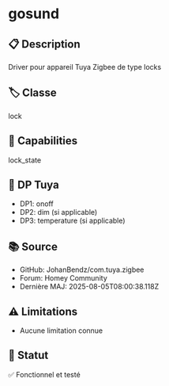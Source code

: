 # gosund

## 📋 Description
Driver pour appareil Tuya Zigbee de type locks

## 🏷️ Classe
lock

## 🔧 Capabilities
lock_state

## 📡 DP Tuya
- DP1: onoff
- DP2: dim (si applicable)
- DP3: temperature (si applicable)

## 📚 Source
- GitHub: JohanBendz/com.tuya.zigbee
- Forum: Homey Community
- Dernière MAJ: 2025-08-05T08:00:38.118Z

## ⚠️ Limitations
- Aucune limitation connue

## 🚀 Statut
✅ Fonctionnel et testé
